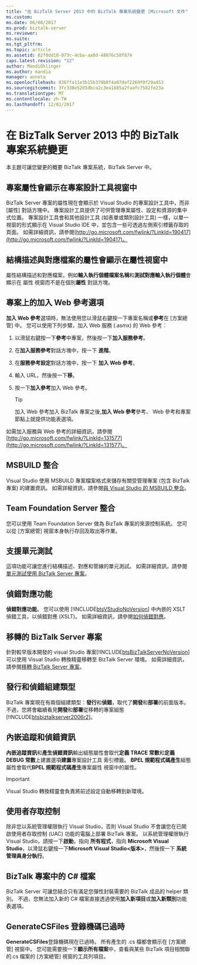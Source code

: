```yaml
---
title: "在 BizTalk Server 2013 中的 BizTalk 專案系統變更 |Microsoft 文件"
ms.custom: 
ms.date: 06/08/2017
ms.prod: biztalk-server
ms.reviewer: 
ms.suite: 
ms.tgt_pltfrm: 
ms.topic: article
ms.assetid: 82f0dd18-073c-4cba-aa0d-48076c58f874
caps.latest.revision: "12"
author: MandiOhlinger
ms.author: mandia
manager: anneta
ms.openlocfilehash: 836ffa11e3b15b379b8f4a07def2269f0f29a453
ms.sourcegitcommit: 3fc338e52d5dbca2c3ea1685a2faafc7582fe23a
ms.translationtype: MT
ms.contentlocale: zh-TW
ms.lasthandoff: 12/01/2017
---
```

# <a name="changes-to-biztalk-project-system-in-biztalk-server-2013"></a>在 BizTalk Server 2013 中的 BizTalk 專案系統變更
本主題可讓您變更的概要 BizTalk 專案系統，BizTalk Server 中。  
  
## <a name="project-properties-are-displayed-in-project-designer-window"></a>專案屬性會顯示在專案設計工具視窗中  
 BizTalk Server 專案的屬性現在會顯示於 Visual Studio 的專案設計工具中，而非 [屬性] 對話方塊中。 專案設計工具提供了可供管理專案屬性、設定和資源的集中式位置。 專案設計工具會和其他設計工具 (如表單或類別設計工具) 一樣，以單一視窗的形式顯示在 Visual Studio IDE 中，並包含一些可透過左側索引標籤存取的頁面。 如需詳細資訊，請參閱[http://go.microsoft.com/fwlink/?LinkId=190417](http://go.microsoft.com/fwlink/?LinkId=190417)。  
  
## <a name="properties-for-schema-and-map-files-are-displayed-in-properties-window"></a>結構描述與對應檔案的屬性會顯示在屬性視窗中  
 屬性結構描述和對應檔案，例如**輸入執行個體檔案名稱**和**測試對應輸入執行個體**會顯示在 屬性 視窗而不是在個別**屬性**  對話方塊。  
  
## <a name="add-web-reference-option-on-projects"></a>專案上的加入 Web 參考選項  
 **加入 Web 參考**選項時，無法使用您以滑鼠右鍵按一下專案名稱或**參考**在 [方案總管] 中。 您可以使用下列步驟，加入 Web 服務 (.asmx) 的 Web 參考︰  
  
1.  以滑鼠右鍵按一下**參考**中專案，然後按一下**加入服務參考**。  
  
2.  在**加入服務參考**對話方塊中，按一下 **進階**。  
  
3.  在**服務參考設定**對話方塊中，按一下 **加入 Web 參考**。  
  
4.  輸入 URL，然後按一下**移**。  
  
5.  按一下**加入參考**加入 Web 參考。  
  
    > [!TIP]
    >  加入 Web 參考加入 BizTalk 專案之後,**加入 Web 參考**參考、 Web 參考和專案節點上就提供功能表選項。  
  
 如需加入服務與 Web 參考的詳細資訊，請參閱[http://go.microsoft.com/fwlink/?LinkId=131577](http://go.microsoft.com/fwlink/?LinkId=131577)。  
  
## <a name="msbuild-integration"></a>MSBUILD 整合  
 Visual Studio 使用 MSBUILD 專案檔案格式來儲存有關受管理專案 (包含 BizTalk 專案) 的建置資訊。 如需詳細資訊，請參閱[與 Visual Studio 的 MSBUILD 整合](../core/msbuild-integration-with-visual-studio.md)。  
  
## <a name="team-foundation-server-integration"></a>Team Foundation Server 整合  
 您可以使用 Team Foundation Server 做為 BizTalk 專案的來源控制系統。 您可以從 [方案總管] 視窗本身執行存回及取出等作業。  
  
## <a name="support-for-unit-testing"></a>支援單元測試  
 這項功能可讓您進行結構描述、對應和管線的單元測試。 如需詳細資訊，請參閱[單元測試使用 BizTalk Server 專案](../core/unit-testing-with-biztalk-server-projects.md)。  
  
## <a name="debug-map-feature"></a>偵錯對應功能  
 **偵錯對應功能**。 您可以使用 [!INCLUDE[btsVStudioNoVersion](../includes/btsvstudionoversion-md.md)] 中內嵌的 XSLT 偵錯工具，以偵錯對應 (XSLT)。 如需詳細資訊，請參閱[如何偵錯對應](../core/how-to-debug-maps.md)。  
  
## <a name="migrating-biztalk-server-projects"></a>移轉的 BizTalk Server 專案  
 針對較早版本開發的 visual Studio 專案[!INCLUDE[btsBizTalkServerNoVersion](../includes/btsbiztalkservernoversion-md.md)]可以使用 Visual Studio 轉換精靈移轉至 BizTalk Server 環境。 如需詳細資訊，請參閱[移轉 BizTalk Server 專案](../core/migrating-a-biztalk-server-project.md)。  
  
## <a name="release-and-debug-build-types"></a>發行和偵錯組建類型  
 BizTalk 專案現在有兩個組建類型：**發行**和**偵錯**，取代了**開發**和**部署**的前面版本。 不過，您將會繼續看見**開發**和**部署**從移轉的專案組態[!INCLUDE[btsbiztalkserver2006r2](../includes/btsbiztalkserver2006r2-md.md)]。  
  
## <a name="embedding-tracking-and-debugging-information"></a>內嵌追蹤和偵錯資訊  
 **內嵌追蹤資訊**和**產生偵錯資訊**輸出組態屬性會取代**定義 TRACE 常數**和**定義 DEBUG 常數**上建置選項**建置**專案設計工具 索引標籤。 **BPEL 規範程式碼產生**組態屬性會取代**BPEL 規範程式碼產生**專案屬性 視窗中的屬性。  
  
> [!IMPORTANT]
>  Visual Studio 轉換精靈會負責將前述設定自動移轉到新環境。  
  
## <a name="user-access-control"></a>使用者存取控制  
 除非您以系統管理權限執行 Visual Studio，否則 Visual Studio 不會讓您在已開啟使用者存取控制 (UAC) 功能的電腦上部署 BizTalk 專案。 以系統管理權限執行 Visual Studio，請按一下**啟動**，指向 **所有程式**，指向  **Microsoft Visual Studio**，以滑鼠右鍵按一下**Microsoft Visual Studio\<版本\>**，然後按一下 **系統管理員身分執行**。  
  
## <a name="c-files-in-a-biztalk-project"></a>BizTalk 專案中的 C# 檔案  
 BizTalk Server 可讓您結合只有滿足您彈性封裝需要的 BizTalk 成品的 helper 類別。  不過，您無法加入新的 C# 檔案直接透過使用**加入新項目**或**加入新類別**功能表選項。  
  
## <a name="generatecsfiles-registry-key-is-obsolete"></a>GenerateCSFiles 登錄機碼已過時  
 **GenerateCSFiles**登錄機碼現在已過時。 所有產生的 .cs 檔都會顯示在 [方案總管] 視窗中。 您可能需要按一下**顯示所有檔案**中，查看與某些 BizTalk 項目相關聯的.cs 檔案的 [方案總管] 視窗的工具列項目。